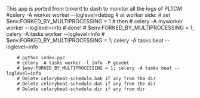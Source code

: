This app is ported from tinkerit to dash to monitor all the logs of PLTCM 
    #celery -A worker worker --loglevel=debug
        # at worker side:
        # set $env:FORKED_BY_MULTIPROCESSING = 1
        # then
        # celery -A myworker worker --loglevel=info
        # done!
		# $env:FORKED_BY_MULTIPROCESSING = 1; celery -A tasks worker --loglevel=info
		# $env:FORKED_BY_MULTIPROCESSING = 1; celery -A tasks beat --loglevel=info

        # python index.pyc
        # celery -A tasks worker -l info -P gevent
        # $env:FORKED_BY_MULTIPROCESSING = 1; celery -A tasks beat --loglevel=info
        # Delete celerybeat-schedule.bak if any from the dir
        # Delete celerybeat-schedule.dat if any from the dir
        # Delete celerybeat-schedule.dir if any from dir 


        
         